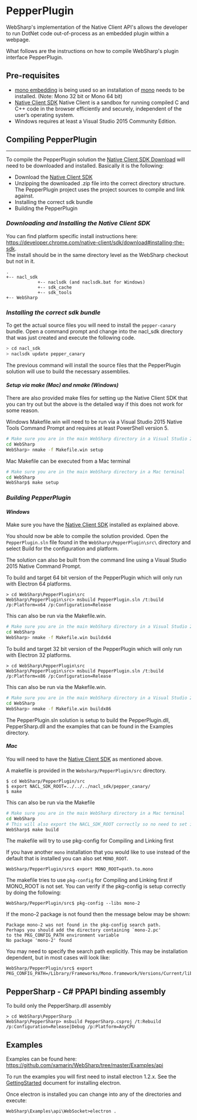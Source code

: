 # PepperPlugin

WebSharp's implementation of the Native Client API's allows the developer to run DotNet code out-of-process as an embedded plugin within a webpage.

What follows are the instructions on how to compile WebSharp's plugin interface PepperPlugin. 

## Pre-requisites

- [mono embedding](http://www.mono-project.com/docs/advanced/embedding/) is being used so an installation of [mono](http://www.mono-project.com/download/) needs to be installed. (Note: Mono 32 bit or Mono 64 bit)
- [Native Client SDK](https://developer.chrome.com/native-client) Native Client is a sandbox for running compiled C and C++ code in the browser efficiently and securely, independent of the user’s operating system.
- Windows requires at least a Visual Studio 2015 Community Edition.

## Compiling PepperPlugin
---

To compile the PepperPlugin solution the [Native Client SDK Download](https://developer.chrome.com/native-client/sdk/download) will need to be downloaded and installed.  Basically it is the following:

- Download the [Native Client SDK](https://developer.chrome.com/native-client/sdk/download)
- Unzipping the downloaded .zip file into the correct directory structure.  The PepperPlugin project uses the project sources to compile and link against.
- Installing the correct sdk bundle
- Building the PepperPlugin 
 
### _Downloading and Installing the Native Client SDK_

You can find platform specific install instructions here: https://developer.chrome.com/native-client/sdk/download#installing-the-sdk.  
The install should be in the same directory level as the WebSharp checkout but not in it.

```
.
+-- nacl_sdk
            +-- naclsdk (and naclsdk.bat for Windows)
            +-- sdk_cache
            +-- sdk_tools
+-- WebSharp
```

### _Installing the correct sdk bundle_

To get the actual source files you will need to install the ```pepper-canary``` bundle.  Open a command prompt and change into the nacl_sdk directory that was just created and execute the following code.

```bash
> cd nacl_sdk
> naclsdk update pepper_canary
```

The previous command will install the source files that the PepperPlugin solution will use to build the necessary assemblies.

#### _Setup via make (Mac) and nmake (Windows)_

There are also provided make files for setting up the Native Client SDK that you can try out but the above is the detailed way if this does not work for some reason.

Windows Makefile.win will need to be run via a Visual Studio 2015 Native Tools Command Prompt and requires at least PowerShell version 5.

```bash
# Make sure you are in the main WebSharp directory in a Visual Studio 2015 Native Tools Command Prompt
cd WebSharp
WebSharp> nmake -f Makefile.win setup
```

Mac Makefile can be executed from a Mac terminal

```bash
# Make sure you are in the main WebSharp directory in a Mac terminal
cd WebSharp
WebSharp$ make setup
```

### _Building PepperPlugin_

#### *Windows*

Make sure you have the [Native Client SDK](https://developer.chrome.com/native-client) installed as explained above.

You should now be able to compile the solution provided.  Open the ```PepperPlugin.sln``` file found in the ```WebSharp\PepperPlugin\src\``` directory and select Build for the configuration and platform.

The solution can also be built from the command line using a Visual Studio 2015 Native Command Prompt.

To build and target 64 bit version of the PepperPlugin which will only run with Electron 64 platforms.
```shell
> cd WebSharp\PepperPlugin\src
WebSharp\PepperPlugin\src> msbuild PepperPlugin.sln /t:build /p:Platform=x64 /p:Configuration=Release
```

This can also be run via the Makefile.win.

```bash
# Make sure you are in the main WebSharp directory in a Visual Studio 2015 Native Tools Command Prompt
cd WebSharp
WebSharp> nmake -f Makefile.win buildx64
```


To build and target 32 bit version of the PepperPlugin which will only run with Electron 32 platforms.
```shell
> cd WebSharp\PepperPlugin\src
WebSharp\PepperPlugin\src> msbuild PepperPlugin.sln /t:build /p:Platform=x86 /p:Configuration=Release
```

This can also be run via the Makefile.win.

```bash
# Make sure you are in the main WebSharp directory in a Visual Studio 2015 Native Tools Command Prompt
cd WebSharp
WebSharp> nmake -f Makefile.win buildx86
```

The PepperPlugin.sln solution is setup to build the PepperPlugin.dll, PepperSharp.dll and the examples that can be found in the Examples directory. 

#### *Mac*

You will need to have the [Native Client SDK](https://developer.chrome.com/native-client) as mentioned above.

A makefile is provided in the ```Websharp/PepperPlugin/src``` directory.

```shell
$ cd WebSharp/PepperPlugin/src
$ export NACL_SDK_ROOT=../../../nacl_sdk/pepper_canary/
$ make
```

This can also be run via the Makefile

```bash
# Make sure you are in the main WebSharp directory in a Mac terminal
cd WebSharp
# This will also export the NACL_SDK_ROOT correctly so no need to set it.
WebSharp$ make build
```

The makefile will try to use pkg-config for Compiling and Linking first

If you have another ```mono``` installation that you would like to use instead of the default that is installed you can also set ```MONO_ROOT```.

```shell
WebSharp/PepperPlugin/src$ export MONO_ROOT=path.to.mono
```

The makefile tries to use ```pkg-config``` for Compiling and Linking first if MONO_ROOT is not set.  You can verify if the pkg-config is setup correctly by doing the following:

```shell
WebSharp/PepperPlugin/src$ pkg-config --libs mono-2
```

If the mono-2 package is not found then the message below may be shown:

```
Package mono-2 was not found in the pkg-config search path.
Perhaps you should add the directory containing `mono-2.pc'
to the PKG_CONFIG_PATH environment variable
No package 'mono-2' found
```

You may need to specify the search path explicitly. This may be installation dependent, but in most cases will look like:

```shell
WebSharp/PepperPlugin/src$ export PKG_CONFIG_PATH=/Library/Frameworks/Mono.framework/Versions/Current/lib/pkgconfig
```


PepperSharp - C# PPAPI binding assembly
---
To build only the PepperSharp.dll assembly

```shell
> cd WebSharp\PepperSharp
WebSharp\PepperSharp> msbuild PepperSharp.csproj /t:Rebuild /p:Configuration=Release|Debug /p:Platform=AnyCPU
```

Examples
---

Examples can be found here:  https://github.com/xamarin/WebSharp/tree/master/Examples/api

To run the examples you will first need to install electron 1.2.x.  See the [GettingStarted](../GettingStarted) document for installing electron.

Once electron is installed you can change into any of the directories and execute:

```WebSharp\Examples\api\WebSocket>electron .```
